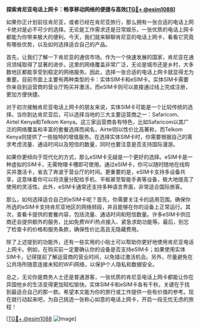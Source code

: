 **探索肯尼亚电话上网卡：畅享移动网络的便捷与高效[[TG💪+ @esim1088](https://t.me/s/esim1088)]**

如果你正计划前往肯尼亚，或者已经在肯尼亚旅行，那么拥有一张合适的电话上网卡绝对是必不可少的选择。无论是工作需求还是日常娱乐，一张优质的电话上网卡都能为你带来极大的便利。今天，我们就来聊聊肯尼亚的电话上网卡，看看它究竟有哪些优势，以及如何选择适合自己的产品。

首先，让我们了解一下肯尼亚的通信市场。作为一个快速发展的国家，肯尼亚在通讯领域取得了显著的进步。这里的网络覆盖非常广泛，无论是城市还是乡村，大多数地区都能享受到稳定的网络服务。因此，选择一张合适的电话上网卡就显得尤为重要。目前市面上主要有两种类型的卡：实体SIM卡和eSIM卡。实体SIM卡需要你亲自到运营商的营业厅购买并激活，而eSIM卡则可以直接通过线上完成注册，更加方便快捷。

对于初次接触肯尼亚电话上网卡的朋友来说，实体SIM卡可能是一个比较传统的选择。当你到达肯尼亚后，可以选择当地的三大主要运营商之一：Safaricom、Airtel Kenya和Telkom Kenya。这三家运营商各有特色，比如Safaricom以其广泛的网络覆盖和丰富的套餐选择而闻名，Airtel则以性价比高著称，而Telkom Kenya则提供了一些独特的增值服务。在选择实体SIM卡时，你需要根据自己的需求考虑流量、通话时间以及短信的数量，同时也要注意是否支持国际漫游。

如果你更倾向于现代化的方式，那么eSIM卡无疑是一个更好的选择。eSIM卡是一种虚拟的SIM卡，无需物理卡槽即可使用。通过eSIM卡，你可以随时随地在线购买并激活卡，省去了奔波于营业厅的时间。更重要的是，eSIM卡支持多设备共享，这意味着你可以将流量分配给手机、平板甚至智能手表等设备，极大地提高了使用的灵活性。此外，eSIM卡通常还支持多种语言界面，非常适合国际旅客。

那么，如何选择适合自己的eSIM卡呢？首先，你需要关注卡的适用范围。确保你所选的eSIM卡支持肯尼亚地区的网络频段，并且能够在你的设备上正常运行。其次，查看卡提供的套餐内容，包括流量、通话时间和短信数量。许多eSIM卡供应商还会提供额外的服务，比如免费WiFi热点接入、紧急求助功能等。最后，别忘了检查卡的价格和服务条款，确保性价比高且无隐藏费用。

除了上述提到的功能外，还有一些实用的小贴士可以帮助你更好地使用肯尼亚电话上网卡。例如，在购买前一定要确认你的设备是否支持eSIM卡；如果使用实体SIM卡，记得提前了解运营商的营业时间，以免错过激活机会。另外，尽量避免在公共场所随意连接未知的WiFi网络，以保护个人隐私和数据安全。

总之，无论你是商务人士还是普通游客，一张优质的肯尼亚电话上网卡都能让你在异国他乡的生活变得更加轻松愉快。实体SIM卡和eSIM卡各有千秋，关键在于找到最适合自己的那一款。希望本文能为你的旅行或工作提供一些有价值的参考。现在就行动起来吧，为自己挑选一张称心如意的电话上网卡，开启一段无忧无虑的旅程！

[[TG💪+ @esim1088](https://t.me/s/esim1088) ![Image](https://i.postimg.cc/4NQfJmqS/Snipaste-2025-05-13-00-14-12.png)]